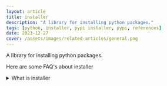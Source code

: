 ```yaml
---
layout: article
title: installer
description: "A library for installing python packages."
tags: [python, installer, pypi installer, pypi, references]
date: 2023-12-27
cover: /assets/images/related-articles/general.png
---
```


A library for installing python packages.

Here are some FAQ's about installer
<details>
<summary>What is installer</summary>
A library for installing python packages.
</details>
